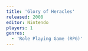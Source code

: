```yaml
---
title: 'Glory of Heracles'
released: 2008
editor: Nintendo
players: 1
genres:
  - 'Role Playing Game (RPG)'
---
```

